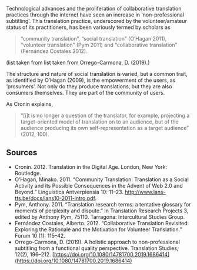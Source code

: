 Technological advances and the proliferation of collaborative translation practices through the internet have seen an increase in ‘non-professional subtitling’. This translation practice, underscored by the volunteer/amateur status of its practitioners, has been variously termed by scholars as 
>“community translation”, “social translation” (O’Hagan 2011), “volunteer translation” (Pym 2011) and “collaborative translation” (Fernández Costales 2012).

(list taken from list taken from Orrego-Carmona, D. (2019).)

The structure and nature of social translation is varied, but a common trait, as identified by O’Hagan (2009), is the empowerment of the users, as ‘prosumers’. Not only do they produce translations, but they are also consumers themselves. They are part of the community of users.

As Cronin explains, 
>“[i]t is no longer a question of the translator, for example, projecting a target-oriented model of translation on to an audience, but of the audience producing its own self-representation as a target audience” (2012, 100).

## Sources
- Cronin. 2012. Translation in the Digital Age. London, New York: Routledge.
- O’Hagan, Minako. 2011. “Community Translation: Translation as a Social Activity and its Possible Consequences in the Advent of Web 2.0 and Beyond.” Linguistica Antverpiensia 10: 11–23. http://www.lans-tts.be/docs/lans10-2011-intro.pdf.
- Pym, Anthony. 2011. “Translation research terms: a tentative glossary for moments of perplexity and dispute.” In Translation Research Projects 3, edited by Anthony Pym, 75110. Tarragona: Intercultural Studies Group.
- Fernández Costales, Alberto. 2012. “Collaborative Translation Revisited: Exploring the Rationale and the Motivation for Volunteer Translation.” Forum 10 (1): 115–42.
- Orrego-Carmona, D. (2019). A holistic approach to non-professional subtitling from a functional quality perspective. Translation Studies, 12(2), 196–212. [https://doi.org/10.1080/14781700.2019.1686414](https://doi.org/10.1080/14781700.2019.1686414)
